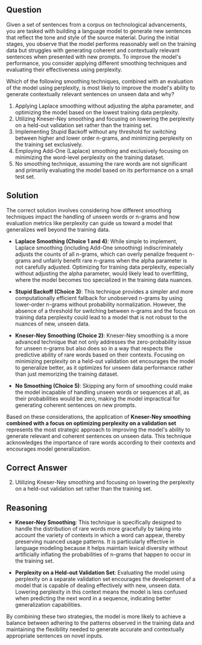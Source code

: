 ## Question
Given a set of sentences from a corpus on technological advancements, you are tasked with building a language model to generate new sentences that reflect the tone and style of the source material. During the initial stages, you observe that the model performs reasonably well on the training data but struggles with generating coherent and contextually relevant sentences when presented with new prompts. To improve the model's performance, you consider applying different smoothing techniques and evaluating their effectiveness using perplexity.

Which of the following smoothing techniques, combined with an evaluation of the model using perplexity, is most likely to improve the model's ability to generate contextually relevant sentences on unseen data and why?

1. Applying Laplace smoothing without adjusting the alpha parameter, and optimizing the model based on the lowest training data perplexity.
2. Utilizing Kneser-Ney smoothing and focusing on lowering the perplexity on a held-out validation set rather than the training set.
3. Implementing Stupid Backoff without any threshold for switching between higher and lower order n-grams, and minimizing perplexity on the training set exclusively.
4. Employing Add-One (Laplace) smoothing and exclusively focusing on minimizing the word-level perplexity on the training dataset.
5. No smoothing technique, assuming the rare words are not significant and primarily evaluating the model based on its performance on a small test set.

## Solution

The correct solution involves considering how different smoothing techniques impact the handling of unseen words or n-grams and how evaluation metrics like perplexity can guide us toward a model that generalizes well beyond the training data.

- **Laplace Smoothing (Choice 1 and 4)**: While simple to implement, Laplace smoothing (including Add-One smoothing) indiscriminately adjusts the counts of all n-grams, which can overly penalize frequent n-grams and unfairly benefit rare n-grams when the alpha parameter is not carefully adjusted. Optimizing for training data perplexity, especially without adjusting the alpha parameter, would likely lead to overfitting, where the model becomes too specialized in the training data nuances.

- **Stupid Backoff (Choice 3)**: This technique provides a simpler and more computationally efficient fallback for unobserved n-grams by using lower-order n-grams without probability normalization. However, the absence of a threshold for switching between n-grams and the focus on training data perplexity could lead to a model that is not robust to the nuances of new, unseen data.

- **Kneser-Ney Smoothing (Choice 2)**: Kneser-Ney smoothing is a more advanced technique that not only addresses the zero-probability issue for unseen n-grams but also does so in a way that respects the predictive ability of rare words based on their contexts. Focusing on minimizing perplexity on a held-out validation set encourages the model to generalize better, as it optimizes for unseen data performance rather than just memorizing the training dataset.

- **No Smoothing (Choice 5)**: Skipping any form of smoothing could make the model incapable of handling unseen words or sequences at all, as their probabilities would be zero, making the model impractical for generating coherent sentences on new prompts.

Based on these considerations, the application of **Kneser-Ney smoothing combined with a focus on optimizing perplexity on a validation set** represents the most strategic approach to improving the model's ability to generate relevant and coherent sentences on unseen data. This technique acknowledges the importance of rare words according to their contexts and encourages model generalization.

## Correct Answer

2. Utilizing Kneser-Ney smoothing and focusing on lowering the perplexity on a held-out validation set rather than the training set.

## Reasoning

- **Kneser-Ney Smoothing**: This technique is specifically designed to handle the distribution of rare words more gracefully by taking into account the variety of contexts in which a word can appear, thereby preserving nuanced usage patterns. It is particularly effective in language modeling because it helps maintain lexical diversity without artificially inflating the probabilities of n-grams that happen to occur in the training set.

- **Perplexity on a Held-out Validation Set**: Evaluating the model using perplexity on a separate validation set encourages the development of a model that is capable of dealing effectively with new, unseen data. Lowering perplexity in this context means the model is less confused when predicting the next word in a sequence, indicating better generalization capabilities.

By combining these two strategies, the model is more likely to achieve a balance between adhering to the patterns observed in the training data and maintaining the flexibility needed to generate accurate and contextually appropriate sentences on novel inputs.